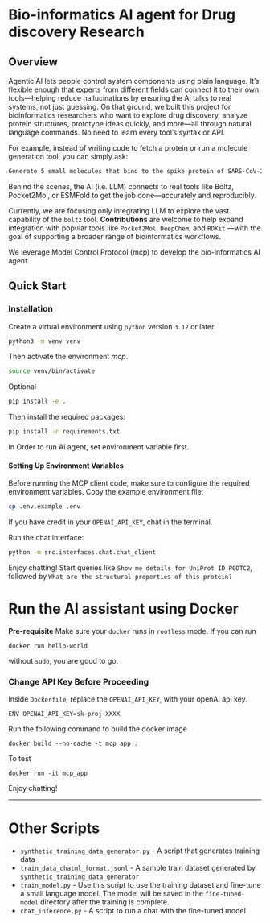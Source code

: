 # Bio-informatics AI agent for Drug discovery Research

## Overview

Agentic AI lets people control system components using plain language. It’s flexible enough that experts from different
fields can connect it to their own tools—helping reduce hallucinations by ensuring the AI talks to real systems, not
just guessing. On that ground, we built this project for bioinformatics researchers who want to explore drug discovery,
analyze protein structures, prototype ideas quickly, and more—all through natural language commands. No need to learn
every tool’s syntax or API.

For example, instead of writing code to fetch a protein or run a molecule generation tool, you can simply ask:

```bash
Generate 5 small molecules that bind to the spike protein of SARS-CoV-2.
```

Behind the scenes, the AI (i.e. LLM) connects to real tools like Boltz, Pocket2Mol, or ESMFold to get the job
done—accurately and reproducibly.

Currently, we are focusing only integrating LLM to explore the vast capability of the `boltz` tool. **Contributions**
are welcome to help expand integration with popular tools like `Pocket2Mol`, `DeepChem`, and `RDKit` —with the goal of
supporting a broader range of bioinformatics workflows.

We leverage Model Control Protocol (mcp) to develop the bio-informatics AI agent.

## Quick Start

### Installation

Create a virtual environment using `python` version `3.12` or later.

```bash
python3 -m venv venv
```

Then activate the environment *mcp*.

```bash
source venv/bin/activate
```

Optional
```bash
pip install -e .
```

Then install the required packages:

```bash
pip install -r requirements.txt
```

In Order to run Ai agent, set environment variable first.

#### Setting Up Environment Variables

Before running the MCP client code, make sure to configure the required environment variables.
Copy the example environment file:

```bash
cp .env.example .env
```
If you have credit in your `OPENAI_API_KEY`, chat in the terminal.

Run the chat interface:

```bash
python -m src.interfaces.chat.chat_client
```

Enjoy chatting! Start queries like `Show me details for UniProt ID P0DTC2`, followed by `What are the structural properties of this protein?`

# Run the AI assistant using Docker

**Pre-requisite** Make sure your `docker` runs in `rootless` mode. If you can run

```
docker run hello-world
```

without `sudo`, you are good to go.

### Change API Key Before Proceeding

Inside `Dockerfile`, replace the `OPENAI_API_KEY`, with your openAI api key.

```
ENV OPENAI_API_KEY=sk-proj-XXXX
```

Run the following command to build the docker image

```
docker build --no-cache -t mcp_app .
```

To test

```
docker run -it mcp_app
```

Enjoy chatting!

---
# Other Scripts

- `synthetic_training_data_generator.py` - A script that generates training data
- `train_data_chatml_format.jsonl` - A sample train dataset generated by `synthetic_training_data_generator`
- `train_model.py` - Use this script to use the training dataset and fine-tune a small language model. The model will be
  saved in the `fine-tuned-model` directory after the training is complete.
- `chat_inference.py` - A script to run a chat with the fine-tuned model
